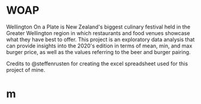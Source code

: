 # WOAP

Wellington On a Plate is New Zealand's biggest culinary festival held in the Greater Wellington region in which restaurants and food venues showcase what they have best to offer. 
This project is an exploratory data analysis that can provide insights into the 2020's edition in terms of mean, min, and max burger price, as well as the values referring to the beer and burger pairing.

Credits to @steffenrusten for creating the excel spreadsheet used for this project of mine.

# m
